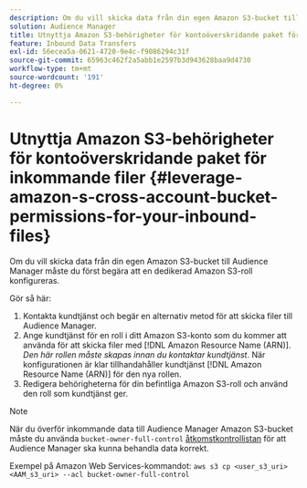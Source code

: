 ```yaml
---
description: Om du vill skicka data från din egen Amazon S3-bucket till Audience Manager måste du först begära att en dedikerad Amazon S3-roll konfigureras.
solution: Audience Manager
title: Utnyttja Amazon S3-behörigheter för kontoöverskridande paket för inkommande filer
feature: Inbound Data Transfers
exl-id: 56ecea5a-0621-4720-9e4c-f9086294c31f
source-git-commit: 65963c462f2a5abb1e2597b3d943628baa9d4730
workflow-type: tm+mt
source-wordcount: '191'
ht-degree: 0%

---
```


# Utnyttja Amazon S3-behörigheter för kontoöverskridande paket för inkommande filer {#leverage-amazon-s-cross-account-bucket-permissions-for-your-inbound-files}

Om du vill skicka data från din egen Amazon S3-bucket till Audience Manager måste du först begära att en dedikerad Amazon S3-roll konfigureras.

Gör så här:

1. Kontakta kundtjänst och begär en alternativ metod för att skicka filer till Audience Manager.
2. Ange kundtjänst för en roll i ditt Amazon S3-konto som du kommer att använda för att skicka filer med [!DNL Amazon Resource Name (ARN)]. _Den här rollen måste skapas innan du kontaktar kundtjänst_. När konfigurationen är klar tillhandahåller kundtjänst [!DNL Amazon Resource Name (ARN)] för den nya rollen.
3. Redigera behörigheterna för din befintliga Amazon S3-roll och använd den roll som kundtjänst ger.

>[!NOTE]
>
>När du överför inkommande data till Audience Manager Amazon S3-bucket måste du använda `bucket-owner-full-control` [åtkomstkontrollistan](https://docs.aws.amazon.com/AmazonS3/latest/userguide/about-object-ownership.html) för att Audience Manager ska kunna behandla data korrekt.
>
>Exempel på Amazon Web Services-kommandot: `aws s3 cp <user_s3_uri> <AAM_s3_uri> --acl bucket-owner-full-control`
